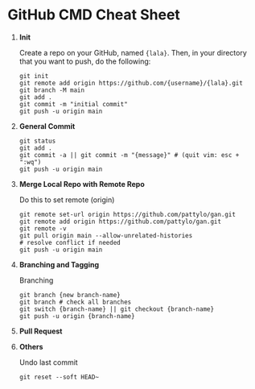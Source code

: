 # GitHub CMD Cheat Sheet

1. **Init**
   
   Create a repo on your GitHub, named ```{lala}```. Then, in your directory that you want to push, do the following:
   ```
   git init
   git remote add origin https://github.com/{username}/{lala}.git
   git branch -M main
   git add .
   git commit -m "initial commit"
   git push -u origin main

   ```
2. **General Commit**
   ```
   git status
   git add .
   git commit -a || git commit -m "{message}" # (quit vim: esc + ":wq")
   git push -u origin main

   ```
3. **Merge Local Repo with Remote Repo**
   
   Do this to set remote (origin)
   ```
   git remote set-url origin https://github.com/pattylo/gan.git
   git remote add origin https://github.com/pattylo/gan.git
   git remote -v
   git pull origin main --allow-unrelated-histories
   # resolve conflict if needed
   git push -u origin main
   ```
   
4. **Branching and Tagging**
    
    Branching
    ```
    git branch {new branch-name}
    git branch # check all branches
    git switch {branch-name} || git checkout {branch-name}
    git push -u origin {branch-name}
    ```
    
5. **Pull Request**
   
6. **Others**
   
   Undo last commit 
   ```
   git reset --soft HEAD~
   ```

